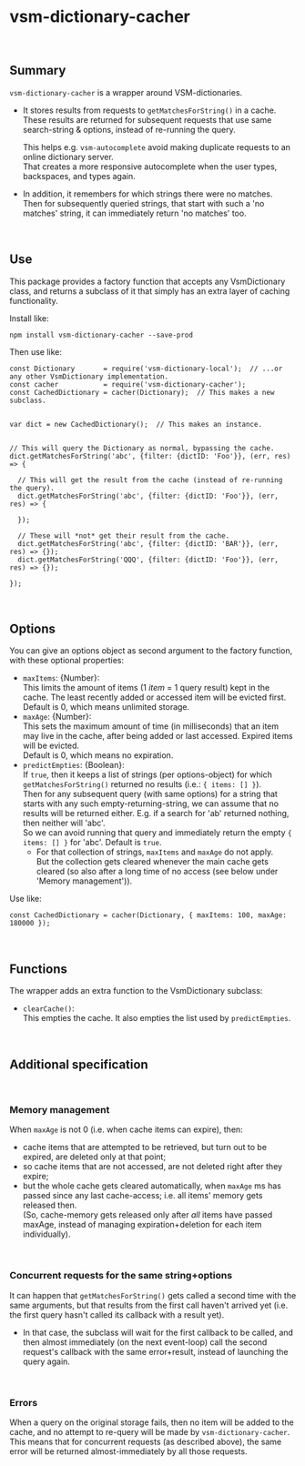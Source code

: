 # vsm-dictionary-cacher

<br>

## Summary

`vsm-dictionary-cacher` is a wrapper around VSM-dictionaries.

- It stores results from requests to `getMatchesForString()` in a cache.  
  These results are returned for subsequent requests
  that use same search-string &amp; options, instead of re-running the query.
    
  This helps e.g. `vsm-autocomplete` avoid making duplicate requests to an
  online dictionary server.  
  That creates a more responsive autocomplete when the user
  types, backspaces, and types again.
- In addition, it remembers for which strings there were no matches.  
  Then for subsequently queried strings, that start with such a 'no matches'
  string, it can immediately return 'no matches' too.

<br>

## Use

This package provides a factory function that accepts any VsmDictionary class, and returns a subclass of it
that simply has an extra layer of caching functionality.

Install like:
```
npm install vsm-dictionary-cacher --save-prod
```

Then use like:
```
const Dictionary       = require('vsm-dictionary-local');  // ...or any other VsmDictionary implementation.
const cacher           = require('vsm-dictionary-cacher');
const CachedDictionary = cacher(Dictionary);  // This makes a new subclass.


var dict = new CachedDictionary();  // This makes an instance.


// This will query the Dictionary as normal, bypassing the cache.
dict.getMatchesForString('abc', {filter: {dictID: 'Foo'}}, (err, res) => {

  // This will get the result from the cache (instead of re-running the query).
  dict.getMatchesForString('abc', {filter: {dictID: 'Foo'}}, (err, res) => {

  });

  // These will *not* get their result from the cache.
  dict.getMatchesForString('abc', {filter: {dictID: 'BAR'}}, (err, res) => {});
  dict.getMatchesForString('QQQ', {filter: {dictID: 'Foo'}}, (err, res) => {});

});
```

<br>

## Options

You can give an options object as second argument to the factory function,
with these optional properties:

- `maxItems`: {Number}:  
    This limits the amount of items (1 _item_ = 1 query result) kept in the
    cache. The least recently added or accessed item will be evicted first.  
    Default is 0, which means unlimited storage.
- `maxAge`: {Number}:  
    This sets the maximum amount of time (in milliseconds) that an item may
    live in the cache, after being added or last accessed.
    Expired items will be evicted.  
    Default is 0, which means no expiration.  
- `predictEmpties`: {Boolean}:  
    If `true`, then it keeps a list of strings (per options-object) for which
    `getMatchesForString()` returned no results (i.e.: `{ items: [] }`).  
    Then for any subsequent query (with same options) for a string that
    starts with any such empty-returning-string, we can assume that no results
    will be returned either.
    E.g. if a search for 'ab' returned nothing, then neither will 'abc'.  
    So we can avoid running that query and immediately return the empty
    `{ items: [] }` for 'abc'.
    Default is `true`.  
    - For that collection of strings, `maxItems` and `maxAge` do not apply.  
      But the collection gets cleared whenever the main cache gets cleared (so
      also after a long time of no access (see below under 'Memory management')).

Use like:
```
const CachedDictionary = cacher(Dictionary, { maxItems: 100, maxAge: 180000 });
```


<br>

## Functions

The wrapper adds an extra function to the VsmDictionary subclass:

- `clearCache()`:  
    This empties the cache. It also empties the list used by `predictEmpties`.


<br>

## Additional specification

<br>

### Memory management

When `maxAge` is not 0 (i.e. when cache items can expire), then:
- cache items that are attempted to be retrieved, but turn out to be
  expired, are deleted only at that point;
- so cache items that are not accessed, are not deleted right after
  they expire;
- but the whole cache gets cleared automatically, when `maxAge` ms has passed
  since any last cache-access; i.e. all items' memory gets released then.  
  (So, cache-memory gets released only after *all* items have passed maxAge,
  instead of managing expiration+deletion for each item individually).

<br>

### Concurrent requests for the same string+options

It can happen that `getMatchesForString()` gets called a second time with the
same arguments, but that results from the first call haven't arrived yet
(i.e. the first query hasn't called its callback with a result yet).

- In that case, the subclass will wait for the first callback to be called,
  and then almost immediately (on the next event-loop) call the second request's
  callback with the same error+result, instead of launching the query again.

<br>

### Errors

When a query on the original storage fails, then no item will be added
to the cache, and no attempt to re-query will be made by `vsm-dictionary-cacher`.  
This means that for concurrent requests (as described above),
the same error will be returned almost-immediately by all those requests.
